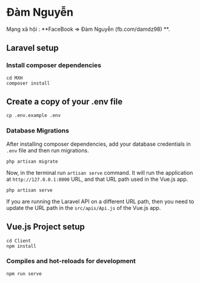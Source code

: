 # Đàm Nguyễn

Mạng xã hội : **FaceBook => Đàm Nguyễn (fb.com/damdz98) **.

## Laravel setup

### Install composer dependencies

```
cd MXH
composer install
```


## Create a copy of your .env file
```
cp .env.example .env
```
### Database Migrations

After installing composer dependencies, add your database credentials in `.env` file and then run migrations.
```
php artisan migrate
```

Now, in the terminal run `artisan serve` command. It will run the application at `http://127.0.0.1:8000` URL, and that URL path used in the Vue.js app.

```
php artisan serve
```

If you are running the Laravel API on a different URL path, then you need to update the URL path in the `src/apis/Api.js` of the Vue.js app.

## Vue.js Project setup

```
cd Client
npm install
```

### Compiles and hot-reloads for development

```
npm run serve
```
